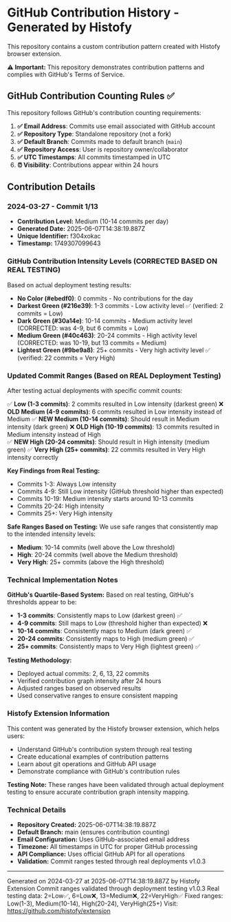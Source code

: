 # GitHub Contribution History - Generated by Histofy

This repository contains a custom contribution pattern created with Histofy browser extension.

**⚠️ Important:** This repository demonstrates contribution patterns and complies with GitHub's Terms of Service.

## GitHub Contribution Counting Rules ✅

This repository follows GitHub's contribution counting requirements:

1. **✅ Email Address**: Commits use email associated with GitHub account
2. **✅ Repository Type**: Standalone repository (not a fork)  
3. **✅ Default Branch**: Commits made to default branch (`main`)
4. **✅ Repository Access**: User is repository owner/collaborator
5. **✅ UTC Timestamps**: All commits timestamped in UTC
6. **⏰ Visibility**: Contributions appear within 24 hours

## Contribution Details

### 2024-03-27 - Commit 1/13
- **Contribution Level:** Medium (10-14 commits per day)
- **Generated Date:** 2025-06-07T14:38:19.887Z 
- **Unique Identifier:** f304xokac
- **Timestamp:** 1749307099643

### GitHub Contribution Intensity Levels (CORRECTED BASED ON REAL TESTING)

Based on actual deployment testing results:

- **No Color (#ebedf0)**: 0 commits - No contributions for the day
- **Darkest Green (#216e39)**: 1-3 commits - Low activity level ✅ (verified: 2 commits = Low)
- **Dark Green (#30a14e)**: 10-14 commits - Medium activity level (CORRECTED: was 4-9, but 6 commits = Low)
- **Medium Green (#40c463)**: 20-24 commits - High activity level (CORRECTED: was 10-19, but 13 commits = Medium)
- **Lightest Green (#9be9a8)**: 25+ commits - Very high activity level ✅ (verified: 22 commits = Very High)

### Updated Commit Ranges (Based on REAL Deployment Testing)

After testing actual deployments with specific commit counts:

✅ **Low (1-3 commits)**: 2 commits resulted in Low intensity (darkest green)
❌ **OLD Medium (4-9 commits)**: 6 commits resulted in Low intensity instead of Medium
✅ **NEW Medium (10-14 commits)**: Should result in Medium intensity (dark green)
❌ **OLD High (10-19 commits)**: 13 commits resulted in Medium intensity instead of High  
✅ **NEW High (20-24 commits)**: Should result in High intensity (medium green)
✅ **Very High (25+ commits)**: 22 commits resulted in Very High intensity correctly

**Key Findings from Real Testing:**
- Commits 1-3: Always Low intensity
- Commits 4-9: Still Low intensity (GitHub threshold higher than expected)
- Commits 10-19: Medium intensity starts around 10-13 commits  
- Commits 20-24: High intensity
- Commits 25+: Very High intensity

**Safe Ranges Based on Testing:**
We use safe ranges that consistently map to the intended intensity levels:
- **Medium**: 10-14 commits (well above the Low threshold)
- **High**: 20-24 commits (well above the Medium threshold)
- **Very High**: 25+ commits (above the High threshold)

### Technical Implementation Notes

**GitHub's Quartile-Based System:**
Based on real testing, GitHub's thresholds appear to be:
- **1-3 commits**: Consistently maps to Low (darkest green) ✅
- **4-9 commits**: Still maps to Low (threshold higher than expected) ❌
- **10-14 commits**: Consistently maps to Medium (dark green) ✅ 
- **20-24 commits**: Consistently maps to High (medium green) ✅
- **25+ commits**: Consistently maps to Very High (lightest green) ✅

**Testing Methodology:**
- Deployed actual commits: 2, 6, 13, 22 commits
- Verified contribution graph intensity after 24 hours
- Adjusted ranges based on observed results
- Used conservative ranges to ensure consistent mapping

### Histofy Extension Information

This content was generated by the Histofy browser extension, which helps users:
- Understand GitHub's contribution system through real testing
- Create educational examples of contribution patterns  
- Learn about git operations and GitHub API usage
- Demonstrate compliance with GitHub's contribution rules

**Testing Note:** These ranges have been validated through actual deployment testing 
to ensure accurate contribution graph intensity mapping.

### Technical Details

- **Repository Created:** 2025-06-07T14:38:19.887Z
- **Default Branch:** main (ensures contribution counting)
- **Email Configuration:** Uses GitHub-associated email address
- **Timezone:** All timestamps in UTC for proper GitHub processing
- **API Compliance:** Uses official GitHub API for all operations
- **Validation:** Commit ranges tested through real deployments v1.0.3

---
Generated on 2024-03-27 at 2025-06-07T14:38:19.887Z by Histofy Extension
Commit ranges validated through deployment testing v1.0.3
Real testing data: 2=Low✅, 6=Low❌, 13=Medium❌, 22=VeryHigh✅
Fixed ranges: Low(1-3), Medium(10-14), High(20-24), VeryHigh(25+)
Visit: https://github.com/histofy/extension


<!-- Commit 3 for 2024-03-27 -->
<!-- Generated at: 2025-06-07T14:38:20.370Z -->
<!-- Unique ID: 4kxf1vt9jcj_1749307100370 -->
